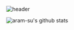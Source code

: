 ![header](https://capsule-render.vercel.app/api?type=transparent&color=auto&height=300&section=header&text=Aram-Su&fontSize=90&fontColor=6F3EE5)


![aram-su's github stats](https://github-readme-stats.vercel.app/api?username=aram-su&theme=midnight-purple&show_icons=true)


<!--
**Aram-su/aram-su** is a ✨ _special_ ✨ repository because its `README.md` (this file) appears on your GitHub profile.

Here are some ideas to get you started:

- 🔭 I’m currently working on ...
- 🌱 I’m currently learning ...
- 👯 I’m looking to collaborate on ...
- 🤔 I’m looking for help with ...
- 💬 Ask me about ...
- 📫 How to reach me: ...
- 😄 Pronouns: ...
- ⚡ Fun fact: ...
-->

